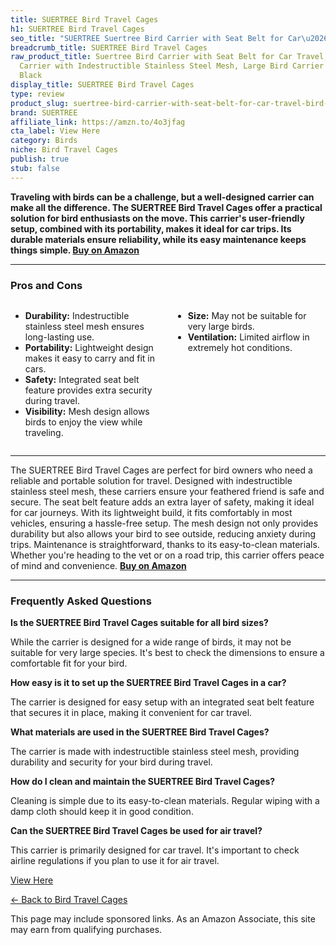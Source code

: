 ```yaml
---
title: SUERTREE Bird Travel Cages
h1: SUERTREE Bird Travel Cages
seo_title: "SUERTREE Suertree Bird Carrier with Seat Belt for Car\u2026"
breadcrumb_title: SUERTREE Bird Travel Cages
raw_product_title: Suertree Bird Carrier with Seat Belt for Car Travel, Bird Backpack
  Carrier with Indestructible Stainless Steel Mesh, Large Bird Carrier Travel Cage,
  Black
display_title: SUERTREE Bird Travel Cages
type: review
product_slug: suertree-bird-carrier-with-seat-belt-for-car-travel-bird-backpack-carri-fc90e0d0
brand: SUERTREE
affiliate_link: https://amzn.to/4o3jfag
cta_label: View Here
category: Birds
niche: Bird Travel Cages
publish: true
stub: false
---
```


<div id="intro" class="full-width">
  <p><strong>Traveling with birds can be a challenge, but a well-designed carrier can make all the difference. The SUERTREE Bird Travel Cages offer a practical solution for bird enthusiasts on the move. This carrier's user-friendly setup, combined with its portability, makes it ideal for car trips. Its durable materials ensure reliability, while its easy maintenance keeps things simple. <a href="https://amzn.to/4o3jfag" rel="nofollow sponsored noopener" target="_blank"><strong>Buy on Amazon</strong></a></strong></p>
</div>

<hr />
<h3 id="pros-cons">Pros and Cons</h3>
<div class="pc-grid" style="display:grid;grid-template-columns:1fr 1fr;gap:16px;">
  <ul>
    <li><strong>Durability:</strong> Indestructible stainless steel mesh ensures long-lasting use.</li>
    <li><strong>Portability:</strong> Lightweight design makes it easy to carry and fit in cars.</li>
    <li><strong>Safety:</strong> Integrated seat belt feature provides extra security during travel.</li>
    <li><strong>Visibility:</strong> Mesh design allows birds to enjoy the view while traveling.</li>
  </ul>
  <ul>
    <li><strong>Size:</strong> May not be suitable for very large birds.</li>
    <li><strong>Ventilation:</strong> Limited airflow in extremely hot conditions.</li>
  </ul>
</div>
<hr />

<div class="full-width">
  <p>The SUERTREE Bird Travel Cages are perfect for bird owners who need a reliable and portable solution for travel. Designed with indestructible stainless steel mesh, these carriers ensure your feathered friend is safe and secure. The seat belt feature adds an extra layer of safety, making it ideal for car journeys. With its lightweight build, it fits comfortably in most vehicles, ensuring a hassle-free setup. The mesh design not only provides durability but also allows your bird to see outside, reducing anxiety during trips. Maintenance is straightforward, thanks to its easy-to-clean materials. Whether you're heading to the vet or on a road trip, this carrier offers peace of mind and convenience. <a href="https://amzn.to/4o3jfag" rel="nofollow sponsored noopener" target="_blank"><strong>Buy on Amazon</strong></a></p>
</div>

<hr />
<h3 id="faqs">Frequently Asked Questions</h3>

<p><strong>Is the SUERTREE Bird Travel Cages suitable for all bird sizes?</strong></p>
<p>While the carrier is designed for a wide range of birds, it may not be suitable for very large species. It's best to check the dimensions to ensure a comfortable fit for your bird.</p>

<p><strong>How easy is it to set up the SUERTREE Bird Travel Cages in a car?</strong></p>
<p>The carrier is designed for easy setup with an integrated seat belt feature that secures it in place, making it convenient for car travel.</p>

<p><strong>What materials are used in the SUERTREE Bird Travel Cages?</strong></p>
<p>The carrier is made with indestructible stainless steel mesh, providing durability and security for your bird during travel.</p>

<p><strong>How do I clean and maintain the SUERTREE Bird Travel Cages?</strong></p>
<p>Cleaning is simple due to its easy-to-clean materials. Regular wiping with a damp cloth should keep it in good condition.</p>

<p><strong>Can the SUERTREE Bird Travel Cages be used for air travel?</strong></p>
<p>This carrier is primarily designed for car travel. It's important to check airline regulations if you plan to use it for air travel.</p>
<p><a class="btn" href="https://amzn.to/4o3jfag" target="_blank" rel="nofollow sponsored noopener">View Here</a></p>
<p><a href="/roundups/birds/bird-travel-cages/">← Back to Bird Travel Cages</a></p>
<aside class="disclosure">This page may include sponsored links. As an Amazon Associate, this site may earn from qualifying purchases.</aside>
